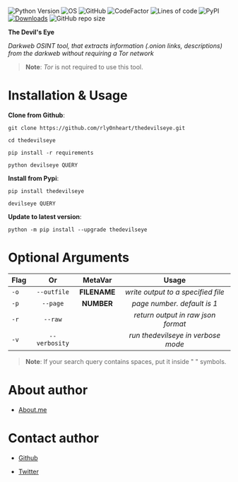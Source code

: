 ![Python Version](https://img.shields.io/badge/python-3.x-blue?style=flat&logo=python)
![OS](https://img.shields.io/badge/OS-GNU%2FLinux-red?style=flat&logo=linux)
![GitHub](https://img.shields.io/github/license/rly0nheart/thedevilseye?ystyle=flat)
![CodeFactor](https://www.codefactor.io/repository/github/rly0nheart/thedevilseye/badge)
![Lines of code](https://img.shields.io/tokei/lines/github/rly0nheart/thedevilseye)
![PyPI](https://img.shields.io/pypi/v/thedevilseye)
[![Downloads](https://static.pepy.tech/personalized-badge/thedevilseye?period=total&units=international_system&left_color=black&right_color=orange&left_text=pypi+downloads)](https://pepy.tech/project/thedevilseye)
![GitHub repo size](https://img.shields.io/github/repo-size/rly0nheart/thedevilseye)

**The Devil's Eye**

*Darkweb OSINT tool, that extracts information (.onion links, descriptions) from the darkweb without requiring a Tor network*

> **Note**: *Tor* is not required to use this tool.

# Installation & Usage
**Clone from Github**:
```
git clone https://github.com/rly0nheart/thedevilseye.git
```

```
cd thedevilseye
```

```
pip install -r requirements
```

```
python devilseye QUERY
```

**Install from Pypi**:
```
pip install thedevilseye
```

```
devilseye QUERY
```

**Update to latest version**:
```
python -m pip install --upgrade thedevilseye
```


# Optional Arguments
| Flag           | Or            |MetaVar|                 Usage|
| ------------- |:-------------:|:----------------------:|:---------:|
| <code>-o</code>      | <code>--outfile</code>      |   **FILENAME** |  *write output to a specified file*  |
| <code>-p</code> | <code>--page</code>  |  **NUMBER**  |  *page number. default is 1*  |
| <code>-r</code> | <code>--raw</code>  |    |  *return output in raw json format*  |
| <code>-v</code> | <code>--verbosity</code>  |    |  *run thedevilseye in verbose mode*  |


> **Note**: If your search query contains spaces, put it inside " " symbols.

# About author
* [About.me](https://about.me/rly0nheart)

# Contact author
* [Github](https://github.com/rly0nheart)

* [Twitter](https://twitter.com/rly0nheart)